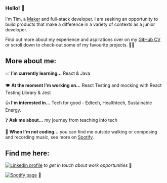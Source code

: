 ### Hello! 👋

I'm Tim, a [Maker](https://makers.tech/) and full-stack developer. I am seeking an opportunity to build products that make a difference in a variety of contexts as a junior developer.

Find out more about my experience and aspirations over on my [GitHub CV](https://github.com/timcastillogill/CV) or scroll down to check-out some of my favourite projects. 🧑‍💻

## More about me: 

📈  **I’m currently learning...** React & Java

🍽  **At the moment I'm working on...** React Testing and mocking with React Testing Library & Jest

👍  **I'm interested in...** Tech for good - Edtech, Healthtech, Sustainable Energy.  

❓  **Ask me about...** my journey from teaching into tech 

🏰  **When I'm not coding...** you can find me outside walking or composing and recording music, see more on [Spotify](https://open.spotify.com/artist/3XDAQCkNnz2yN6PW8Sw8p7?si=O9TF8xFJRnOlh-LP5wTnxg#login).

## Find me here:

[![Linkedin profile](https://img.shields.io/badge/Linkedin-Tim%20CastilloGill-0077B5?style=social&logo=linkedin&?labelColor=fff)](https://www.linkedin.com/in/tim-castillo-gill-30a27b42/) *to get in touch about work opportunities* 💼
  
[![Spotify page](https://img.shields.io/badge/Spotify-Tim%20Gill%20Viola-green)](https://open.spotify.com/artist/3XDAQCkNnz2yN6PW8Sw8p7) 🎻
